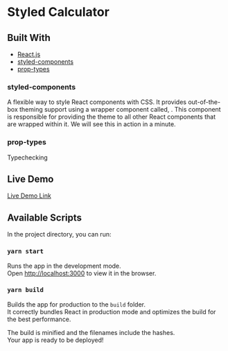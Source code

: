 # Styled Calculator

## Built With

- [React.js](https://reactjs.org/)
- [styled-components](https://styled-components.com/)
- [prop-types](https://github.com/facebook/prop-types)

### styled-components
A flexible way to style React components with CSS.
It provides out-of-the-box theming support using a wrapper component called, <ThemeProvider>.
This component is responsible for providing the theme to all other React components that are wrapped within it.
We will see this in action in a minute.

### prop-types
Typechecking

## Live Demo

[Live Demo Link](https://direful-work.surge.sh/)

## Available Scripts

In the project directory, you can run:
### `yarn start`

Runs the app in the development mode.\
Open [http://localhost:3000](http://localhost:3000) to view it in the browser.

### `yarn build`

Builds the app for production to the `build` folder.\
It correctly bundles React in production mode and optimizes the build for the best performance.

The build is minified and the filenames include the hashes.\
Your app is ready to be deployed!

